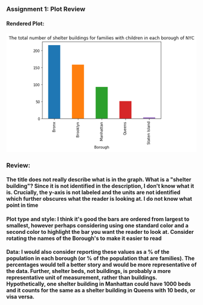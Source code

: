 ### Assignment 1: Plot Review

#### Rendered Plot:

![alt_text](srm699_hw8_plot.png)



### Review:

#### The title does not really describe what is in the graph. What is a "shelter building"? Since it is not identified in the description, I don't know what it is. Crucially, the y-axis is not labeled and the units are not identified which further obscures what the reader is looking at. I do not know what point in time

#### Plot type and style: I think it's good the bars are ordered from largest to smallest, however perhaps considering using one standard color and a second color to highlight the bar you want the reader to look at. Consider rotating the names of the Borough's to make it easier to read

#### Data: I would also consider reporting these values as a % of the population in each borough (or % of the population that are families). The percentages would tell a better story and would be more representative of the data. Further, shelter beds, not buildings, is probably a more representative unit of measurement, rather than buildings. Hypothetically, one shelter building in Manhattan could have 1000 beds and it counts for the same as a shelter building in Queens with 10 beds, or visa versa.

